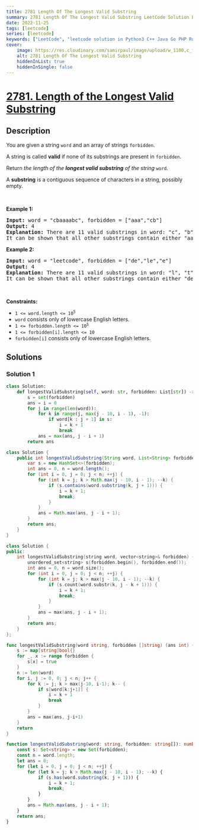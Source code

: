 ```yaml
---
title: 2781 Length Of The Longest Valid Substring
summary: 2781 Length Of The Longest Valid Substring LeetCode Solution Explained
date: 2022-11-25
tags: [leetcode]
series: [leetcode]
keywords: ["LeetCode", "leetcode solution in Python3 C++ Java Go PHP Ruby Swift TypeScript Rust C# JavaScript C", "2781 Length Of The Longest Valid Substring LeetCode Solution Explained in all languages"]
cover:
    image: https://res.cloudinary.com/samirpaul/image/upload/w_1100,c_fit,co_rgb:FFFFFF,l_text:Arial_75_bold:2781 Length Of The Longest Valid Substring - Solution Explained/problem-solving.webp
    alt: 2781 Length Of The Longest Valid Substring
    hiddenInList: true
    hiddenInSingle: false
---
```



# [2781. Length of the Longest Valid Substring](https://leetcode.com/problems/length-of-the-longest-valid-substring)


## Description

<p>You are given a string <code>word</code> and an array of strings <code>forbidden</code>.</p>

<p>A string is called <strong>valid</strong> if none of its substrings are present in <code>forbidden</code>.</p>

<p>Return <em>the length of the <strong>longest valid substring</strong> of the string </em><code>word</code>.</p>

<p>A <strong>substring</strong> is a contiguous sequence of characters in a string, possibly empty.</p>

<p>&nbsp;</p>
<p><strong class="example">Example 1:</strong></p>

<pre>
<strong>Input:</strong> word = &quot;cbaaaabc&quot;, forbidden = [&quot;aaa&quot;,&quot;cb&quot;]
<strong>Output:</strong> 4
<strong>Explanation:</strong> There are 11 valid substrings in word: &quot;c&quot;, &quot;b&quot;, &quot;a&quot;, &quot;ba&quot;, &quot;aa&quot;, &quot;bc&quot;, &quot;baa&quot;, &quot;aab&quot;, &quot;ab&quot;, &quot;abc&quot; and &quot;aabc&quot;. The length of the longest valid substring is 4. 
It can be shown that all other substrings contain either &quot;aaa&quot; or &quot;cb&quot; as a substring. </pre>

<p><strong class="example">Example 2:</strong></p>

<pre>
<strong>Input:</strong> word = &quot;leetcode&quot;, forbidden = [&quot;de&quot;,&quot;le&quot;,&quot;e&quot;]
<strong>Output:</strong> 4
<strong>Explanation:</strong> There are 11 valid substrings in word: &quot;l&quot;, &quot;t&quot;, &quot;c&quot;, &quot;o&quot;, &quot;d&quot;, &quot;tc&quot;, &quot;co&quot;, &quot;od&quot;, &quot;tco&quot;, &quot;cod&quot;, and &quot;tcod&quot;. The length of the longest valid substring is 4.
It can be shown that all other substrings contain either &quot;de&quot;, &quot;le&quot;, or &quot;e&quot; as a substring. 
</pre>

<p>&nbsp;</p>
<p><strong>Constraints:</strong></p>

<ul>
	<li><code>1 &lt;= word.length &lt;= 10<sup>5</sup></code></li>
	<li><code>word</code> consists only of lowercase English letters.</li>
	<li><code>1 &lt;= forbidden.length &lt;= 10<sup>5</sup></code></li>
	<li><code>1 &lt;= forbidden[i].length &lt;= 10</code></li>
	<li><code>forbidden[i]</code> consists only of lowercase English letters.</li>
</ul>

## Solutions

### Solution 1

<!-- tabs:start -->

```python
class Solution:
    def longestValidSubstring(self, word: str, forbidden: List[str]) -> int:
        s = set(forbidden)
        ans = i = 0
        for j in range(len(word)):
            for k in range(j, max(j - 10, i - 1), -1):
                if word[k : j + 1] in s:
                    i = k + 1
                    break
            ans = max(ans, j - i + 1)
        return ans
```

```java
class Solution {
    public int longestValidSubstring(String word, List<String> forbidden) {
        var s = new HashSet<>(forbidden);
        int ans = 0, n = word.length();
        for (int i = 0, j = 0; j < n; ++j) {
            for (int k = j; k > Math.max(j - 10, i - 1); --k) {
                if (s.contains(word.substring(k, j + 1))) {
                    i = k + 1;
                    break;
                }
            }
            ans = Math.max(ans, j - i + 1);
        }
        return ans;
    }
}
```

```cpp
class Solution {
public:
    int longestValidSubstring(string word, vector<string>& forbidden) {
        unordered_set<string> s(forbidden.begin(), forbidden.end());
        int ans = 0, n = word.size();
        for (int i = 0, j = 0; j < n; ++j) {
            for (int k = j; k > max(j - 10, i - 1); --k) {
                if (s.count(word.substr(k, j - k + 1))) {
                    i = k + 1;
                    break;
                }
            }
            ans = max(ans, j - i + 1);
        }
        return ans;
    }
};
```

```go
func longestValidSubstring(word string, forbidden []string) (ans int) {
	s := map[string]bool{}
	for _, x := range forbidden {
		s[x] = true
	}
	n := len(word)
	for i, j := 0, 0; j < n; j++ {
		for k := j; k > max(j-10, i-1); k-- {
			if s[word[k:j+1]] {
				i = k + 1
				break
			}
		}
		ans = max(ans, j-i+1)
	}
	return
}
```

```ts
function longestValidSubstring(word: string, forbidden: string[]): number {
    const s: Set<string> = new Set(forbidden);
    const n = word.length;
    let ans = 0;
    for (let i = 0, j = 0; j < n; ++j) {
        for (let k = j; k > Math.max(j - 10, i - 1); --k) {
            if (s.has(word.substring(k, j + 1))) {
                i = k + 1;
                break;
            }
        }
        ans = Math.max(ans, j - i + 1);
    }
    return ans;
}
```

<!-- tabs:end -->

<!-- end -->
